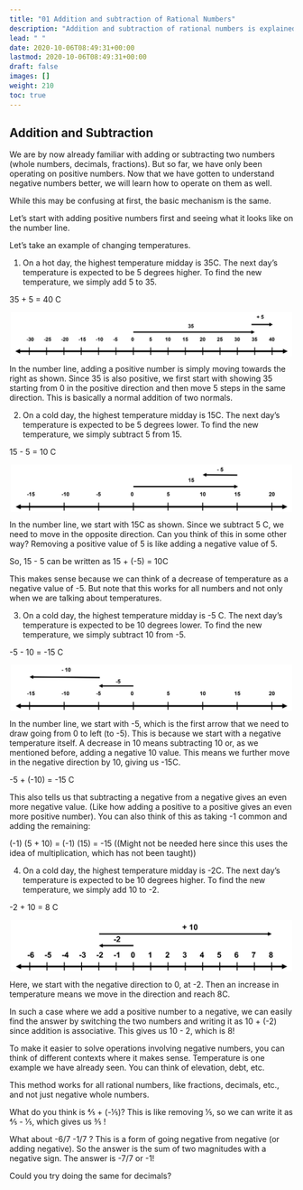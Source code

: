 ```yaml
---
title: "01 Addition and subtraction of Rational Numbers"
description: "Addition and subtraction of rational numbers is explained using examples and number lines. It shows how to add positive and negative numbers."
lead: " "
date: 2020-10-06T08:49:31+00:00
lastmod: 2020-10-06T08:49:31+00:00
draft: false
images: []
weight: 210
toc: true
---
```


## Addition and Subtraction 

We are by now already familiar with adding or subtracting two numbers (whole numbers, decimals, fractions). But so far, we have only been operating on positive numbers. Now that we have gotten to understand negative numbers better, we will learn how to operate on them as well. 

While this may be confusing at first, the basic mechanism is the same.

Let’s start with adding positive numbers first and seeing what it looks like on the number line.

Let’s take an example of changing temperatures.

1. On a hot day, the highest temperature midday is 35C. The next day’s temperature is expected to be 5 degrees higher. To find the new temperature, we simply add 5 to 35.

35 + 5 = 40 C

<img src ="N01-35-plus-5.jpg" width="500" style="display: block; margin: 0 auto;">


In the number line, adding a positive number is simply moving towards the right as shown. Since 35 is also positive, we first start with showing 35 starting from 0 in the positive direction and then move 5 steps in the same direction.
This is basically a normal addition of two normals.


2. On a cold day, the highest temperature midday is 15C. The next day’s temperature is expected to be 5 degrees lower. To find the new temperature, we simply subtract 5 from 15. 

15 - 5 = 10 C

<img src ="N01-15-minus-5.jpg" width="500" style="display: block; margin: 0 auto;">

In the number line, we start with 15C as shown. Since we subtract 5 C, we need to move in the opposite direction. Can you think of this in some other way? Removing a positive value of 5 is like adding a negative value of 5. 

So, 15 - 5 can be written as 15 + (-5) = 10C

This makes sense because we can think of a decrease of temperature as a negative value of -5. But note that this works for all numbers and not only when we are talking about temperatures. 

3. On a cold day, the highest temperature midday is -5 C. The next day’s temperature is expected to be 10 degrees lower. To find the new temperature, we simply subtract 10 from -5. 

-5 - 10 = -15 C

<img src ="N01-negative5-minus-negative10.jpg" width="500" style="display: block; margin: 0 auto;">

In the number line, we start with -5, which is the first arrow that we need to draw going from 0 to left (to -5). This is because we start with a negative temperature itself. A decrease in 10 means subtracting 10 or, as we mentioned before, adding a negative 10 value. This means we further move in the negative direction by 10, giving us -15C.

-5 + (-10) = -15 C

This also tells us that subtracting a negative from a negative gives an even more negative value. (Like how adding a positive to a positive gives an even more positive number). You can also think of this as taking -1 common and adding the remaining:

(-1) (5 + 10) = (-1) (15) = -15 ((Might not be needed here since this uses the idea of multiplication, which has not been taught))

4. On a cold day, the highest temperature midday is -2C. The next day’s temperature is expected to be 10 degrees higher. To find the new temperature, we simply add 10 to -2. 

-2 + 10 = 8 C

<img src ="N01-minus2-plus-10.jpg" width="500" style="display: block; margin: 0 auto;">

Here, we start with the negative direction to 0, at -2. Then an increase in temperature means we move in the direction and reach 8C. 

In such a case where we add a positive number to a negative, we can easily find the answer by switching the two numbers and writing it as 10 + (-2) since addition is associative. This gives us 10 - 2, which is 8!




To make it easier to solve operations involving negative numbers, you can think of different contexts where it makes sense. Temperature is one example we have already seen. You can think of elevation, debt, etc.

This method works for all rational numbers, like fractions, decimals, etc., and not just negative whole numbers. 

What do you think is ⅘ + (-⅕)?
This is like removing ⅕, so we can write it as ⅘ - ⅕, which gives us ⅗ !


What about -6/7 -1/7 ? 
This is  a form of going negative from negative (or adding negative). So the answer is the sum of two magnitudes with a negative sign. The answer is -7/7 or -1!

Could you try doing the same for decimals?
